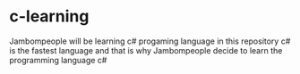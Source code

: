 # c-learning
Jambompeople will be learning c# progaming language in this repository
c# is the fastest language and that is why Jambompeople decide to learn the programming language c#